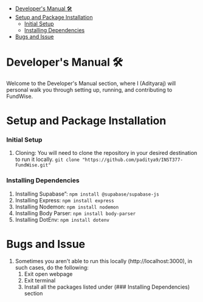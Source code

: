 - [Developer's Manual 🛠️](#developers-manual-️)
- [Setup and Package Installation](#setup-and-package-installation)
    - [Initial Setup](#initial-setup)
    - [Installing Dependencies](#installing-dependencies)
- [Bugs and Issue](#bugs-and-issue)


# Developer's Manual 🛠️
Welcome to the Developer's Manual section, where I (Adityaraj) will personal walk you through setting up, running, and contributing to FundWise.

# Setup and Package Installation
### Initial Setup
1. Cloning: You will need to clone the repository in your desired destination to run it locally. 
`git clone "https://github.com/paditya9/INST377-FundWise.git"`

### Installing Dependencies
1. Installing Supabase”: `npm install @supabase/supabase-js`
2. Installing Express: `npm install express`
3. Installing Nodemon: `npm install nodemon`
4. Installing Body Parser: `npm install body-parser`
5. Installing DotEnv: `npm install dotenv`

# Bugs and Issue 
1. Sometimes you aren't able to run this locally (http://localhost:3000), in such cases, do the following:
   1. Exit open webpage 
   2. Exit terminal
   3. Install all the packages listed under (### Installing Dependencies) section


